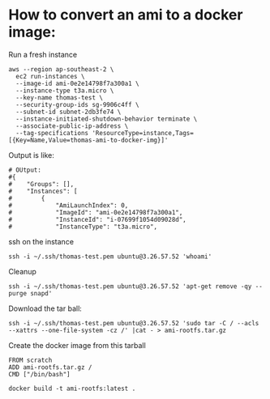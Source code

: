 # How to convert an ami to a docker image:

Run a fresh instance
```
aws --region ap-southeast-2 \
  ec2 run-instances \
  --image-id ami-0e2e14798f7a300a1 \
  --instance-type t3a.micro \
  --key-name thomas-test \
  --security-group-ids sg-9906c4ff \
  --subnet-id subnet-2db3fe74 \
  --instance-initiated-shutdown-behavior terminate \
  --associate-public-ip-address \
  --tag-specifications 'ResourceType=instance,Tags=[{Key=Name,Value=thomas-ami-to-docker-img}]'
```

Output is like:
```
# OUtput:
#{
#    "Groups": [],
#    "Instances": [
#        {
#            "AmiLaunchIndex": 0,
#            "ImageId": "ami-0e2e14798f7a300a1",
#            "InstanceId": "i-07699f1054d09028d",
#            "InstanceType": "t3a.micro",
```

ssh on the instance
```
ssh -i ~/.ssh/thomas-test.pem ubuntu@3.26.57.52 'whoami'
```
Cleanup

```
ssh -i ~/.ssh/thomas-test.pem ubuntu@3.26.57.52 'apt-get remove -qy --purge snapd'
```

Download the tar ball:
```
ssh -i ~/.ssh/thomas-test.pem ubuntu@3.26.57.52 'sudo tar -C / --acls --xattrs --one-file-system -cz /' |cat - > ami-rootfs.tar.gz
```

Create the docker image from this tarball
```
FROM scratch
ADD ami-rootfs.tar.gz /
CMD ["/bin/bash"]
```

```
docker build -t ami-rootfs:latest .
```

